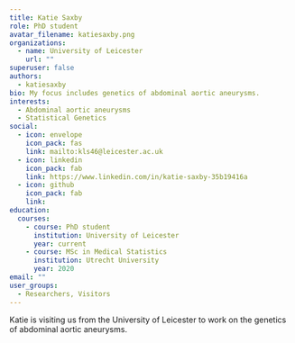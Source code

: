 ```yaml
---
title: Katie Saxby
role: PhD student
avatar_filename: katiesaxby.png
organizations:
  - name: University of Leicester
    url: ""
superuser: false
authors:
  - katiesaxby
bio: My focus includes genetics of abdominal aortic aneurysms.
interests:
  - Abdominal aortic aneurysms
  - Statistical Genetics
social:
  - icon: envelope
    icon_pack: fas
    link: mailto:kls46@leicester.ac.uk
  - icon: linkedin
    icon_pack: fab
    link: https://www.linkedin.com/in/katie-saxby-35b19416a
  - icon: github
    icon_pack: fab
    link: 
education:
  courses:
    - course: PhD student
      institution: University of Leicester
      year: current
    - course: MSc in Medical Statistics
      institution: Utrecht University
      year: 2020
email: ""
user_groups:
  - Researchers, Visitors
---
```

Katie is visiting us from the University of Leicester to work on the genetics of abdominal aortic aneurysms.
